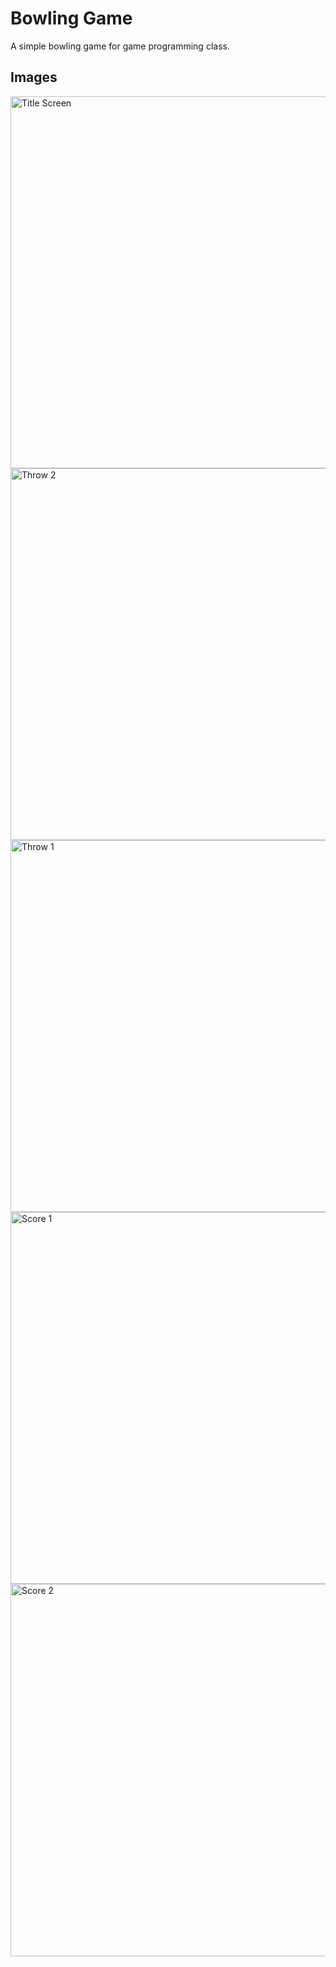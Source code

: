 # Bowling Game
A simple bowling game for game programming class.

## Images
<img width="595" alt="Title Screen" src="https://github.com/TimShaw1/Haxe-Projects/assets/70497517/f243f9dd-0470-408a-91ea-d43a2377ba02">

<img width="595" alt="Throw 2" src="https://github.com/TimShaw1/Haxe-Projects/assets/70497517/0e159195-3d62-4f44-b96e-479b04d0f412">
<img width="595" alt="Throw 1" src="https://github.com/TimShaw1/Haxe-Projects/assets/70497517/2b693cd8-4018-4283-8b7b-62660dc19f94">

<img width="595" alt="Score 1" src="https://github.com/TimShaw1/Haxe-Projects/assets/70497517/80c19d6a-a5ff-422a-bff4-787c0bbd804e">
<img width="596" alt="Score 2" src="https://github.com/TimShaw1/Haxe-Projects/assets/70497517/a9e8cec9-63ae-4bd4-9b0e-5842f6ed7ba4">
